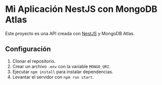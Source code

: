 # Mi Aplicación NestJS con MongoDB Atlas

Este proyecto es una API creada con [NestJS](https://nestjs.com/) y MongoDB Atlas.

## Configuración
1. Clonar el repositorio.
2. Crear un archivo `.env` con la variable `MONGO_URI`.
3. Ejecutar `npm install` para instalar dependencias.
4. Levantar el servidor con `npm run start`.
